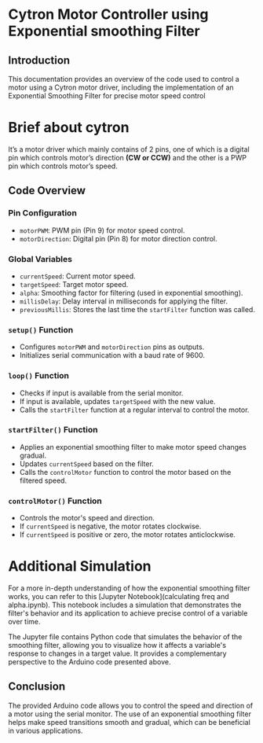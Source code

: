 # Cytron Motor Controller using Exponential smoothing Filter

## Introduction

This documentation provides an overview of the code used to control a motor using a Cytron motor driver, including the implementation of an Exponential Smoothing Filter for precise motor speed control

# Brief about cytron

It’s a motor driver which mainly contains of 2 pins, one of which is a digital pin which controls motor’s direction **(CW or CCW)** and the other is a PWP pin which controls motor’s speed.

## Code Overview

### Pin Configuration

- `motorPWM`: PWM pin (Pin 9) for motor speed control.
- `motorDirection`: Digital pin (Pin 8) for motor direction control.

### Global Variables

- `currentSpeed`: Current motor speed.
- `targetSpeed`: Target motor speed.
- `alpha`: Smoothing factor for filtering (used in exponential smoothing).
- `millisDelay`: Delay interval in milliseconds for applying the filter.
- `previousMillis`: Stores the last time the `startFilter` function was called.

### `setup()` Function

- Configures `motorPWM` and `motorDirection` pins as outputs.
- Initializes serial communication with a baud rate of 9600.

### `loop()` Function

- Checks if input is available from the serial monitor.
- If input is available, updates `targetSpeed` with the new value.
- Calls the `startFilter` function at a regular interval to control the motor.

### `startFilter()` Function

- Applies an exponential smoothing filter to make motor speed changes gradual.
- Updates `currentSpeed` based on the filter.
- Calls the `controlMotor` function to control the motor based on the filtered speed.

### `controlMotor()` Function

- Controls the motor's speed and direction.
- If `currentSpeed` is negative, the motor rotates clockwise.
- If `currentSpeed` is positive or zero, the motor rotates anticlockwise.

# Additional Simulation

For a more in-depth understanding of how the exponential smoothing filter works, you can refer to this [Jupyter Notebook](calculating freq and alpha.ipynb). This notebook includes a simulation that demonstrates the filter's behavior and its application to achieve precise control of a variable over time.

The Jupyter file contains Python code that simulates the behavior of the smoothing filter, allowing you to visualize how it affects a variable's response to changes in a target value. It provides a complementary perspective to the Arduino code presented above.


## Conclusion

The provided Arduino code allows you to control the speed and direction of a motor using the serial monitor. The use of an exponential smoothing filter helps make speed transitions smooth and gradual, which can be beneficial in various applications.